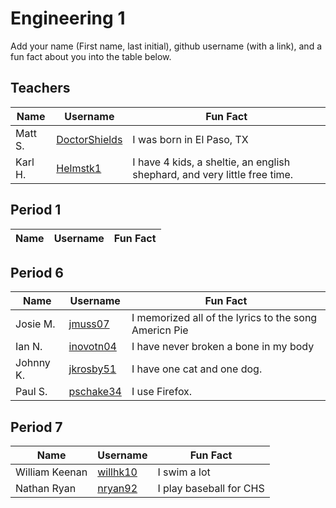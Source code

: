 # Engineering 1

Add your name (First name, last initial), github username (with a link), and a fun fact about you into the table below.

## Teachers
Name | Username | Fun Fact
--- | --- | ---
Matt S. | [DoctorShields](https://github.com/DoctorShields) | I was born in El Paso, TX
Karl H. | [Helmstk1](https://github.com/Helmstk1) | I have 4 kids, a sheltie, an english shephard, and very little free time.

## Period 1

Name | Username | Fun Fact
--- | --- | ---

## Period 6

Name | Username | Fun Fact
--- | --- | ---
Josie M. | [jmuss07](https://github.com/jmuss07) | I memorized all of the lyrics to the song Americn Pie
Ian N.   | [inovotn04](https://github.com/inovotn04) | I have never broken a bone in my body
Johnny K. | [jkrosby51](https://github.com/jkrosby51) | I have one cat and one dog.
Paul S. | [pschake34](https://github.com/pschake34) | I use Firefox.

## Period 7

Name | Username | Fun Fact
--- | --- | ---
William Keenan |  [willhk10](https://github.com/willhk10) | I swim a lot
Nathan Ryan | [nryan92](https://github.com/nryan92) | I play baseball for CHS
